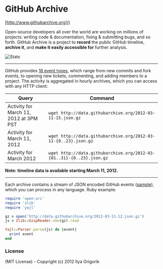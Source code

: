 # GitHub Archive

[http://www.githubarchive.org]()

Open-source developers all over the world are working on millions of projects: writing code & documentation, fixing & submitting bugs, and so forth. GitHub Archive is a project to **record** the public GitHub timeline, **archive it**, and **make it easily accessible for** further analysis.

![Stats](http://www.stathat.com/graphs/02/d4/311b14f71eacc7d422c8a113390c_overlay.png)

----

GitHub provides [18 event types](http://developer.github.com/v3/events/types/), which range from new commits and fork events, to opening new tickets, commenting, and adding members to a project. The activity is aggregated in hourly archives, which you can access with any HTTP client:

<table>
<thead>
  <tr>
    <th>Query</th>
    <th>Command</th>
  </tr>
</thead>
<tbody>
  <tr>
    <td>Activity for March 11, 2012 at 3PM PST</td>
    <td><code>wget http://data.githubarchive.org/2012-03-11-15.json.gz</code></td>
  </tr>
  <tr>
    <td>Activity for March 11, 2012</td>
    <td><code>wget http://data.githubarchive.org/2012-03-11-{0..23}.json.gz</code></td>
  </tr>
  <tr>
    <td>Activity for March 2012</td>
    <td><code>wget http://data.githubarchive.org/2012-03-{01..31}-{0..23}.json.gz</code></td>
  </tr>
</tbody>
</table>

__Note: timeline data is available starting March 11, 2012.__

----

Each archive contains a stream of JSON encoded GitHub events ([sample](https://gist.github.com/2017462)), which you can process in any language. Ruby example:

```ruby
require 'open-uri'
require 'zlib'
require 'yajl'

gz = open('http://data.githubarchive.org/2012-03-11-12.json.gz')
js = Zlib::GzipReader.new(gz).read

Yajl::Parser.parse(js) do |event|
  print event
end
```

### License

(MIT License) - Copyright (c) 2012 Ilya Grigorik
